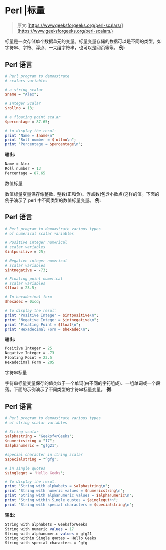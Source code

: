 # Perl |标量

> 原文:[https://www.geeksforgeeks.org/perl-scalars/](https://www.geeksforgeeks.org/perl-scalars/)

标量是一次存储单个数据单元的变量。标量变量存储的数据可以是不同的类型，如字符串、字符、浮点、一大组字符串，也可以是网页等等。
**例:**

## Perl 语言

```perl
# Perl program to demonstrate
# scalars variables

# a string scalar
$name = "Alex";

# Integer Scalar
$rollno = 13;

# a floating point scalar
$percentage = 87.65;

# to display the result
print "Name = $name\n";
print "Roll number = $rollno\n";
print "Percentage = $percentage\n";
```

**输出:**

```perl
Name = Alex
Roll number = 13
Percentage = 87.65
```

数值标量

数值标量变量保存像整数、整数(正和负)、浮点数(包含小数点)这样的值。下面的例子演示了 perl 中不同类型的数值标量变量。
**例:**

## Perl 语言

```perl
# Perl program to demonstrate various types
# of numerical scalar variables

# Positive integer numerical
# scalar variables
$intpositive = 25;

# Negative integer numerical
# scalar variables
$intnegative = -73;

# Floating point numerical
# scalar variables
$float = 23.5;

# In hexadecimal form
$hexadec = 0xcd;

# to display the result
print "Positive Integer = $intpositive\n";
print "Negative Integer = $intnegative\n";
print "Floating Point = $float\n";
print "Hexadecimal Form = $hexadec\n";
```

**输出:**

```perl
Positive Integer = 25
Negative Integer = -73
Floating Point = 23.5
Hexadecimal Form = 205
```

字符串标量

字符串标量变量保存的值类似于一个单词(由不同的字符组成)、一组单词或一个段落。下面的示例演示了不同类型的字符串标量变量。
**例:**

## Perl 语言

```perl
# Perl program to demonstrate various types
# of string scalar variables

# String scalar
$alphastring = "GeeksforGeeks";
$numericstring = "17";
$alphanumeric = "gfg21";

#special character in string scalar
$specialstring = "^gfg";

# in single quotes
$singlequt = 'Hello Geeks';

# To display the result
print "String with alphabets = $alphastring\n";
print "String with numeric values = $numericstring\n";
print "String with alphanumeric values = $alphanumeric\n";
print "String within Single quotes = $singlequt\n";
print "String with special characters = $specialstring\n";
```

**输出:**

```perl
String with alphabets = GeeksforGeeks
String with numeric values = 17
String with alphanumeric values = gfg21
String within Single quotes = Hello Geeks
String with special characters = ^gfg
```